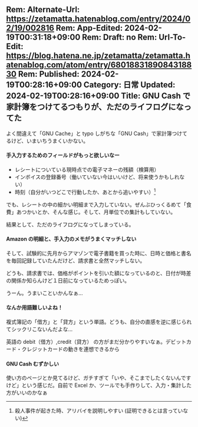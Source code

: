 Rem: Alternate-Url: https://zetamatta.hatenablog.com/entry/2024/02/19/002816
Rem: App-Edited: 2024-02-19T00:31:18+09:00
Rem: Draft: no
Rem: Url-To-Edit: https://blog.hatena.ne.jp/zetamatta/zetamatta.hatenablog.com/atom/entry/6801883189084318830
Rem: Published: 2024-02-19T00:28:16+09:00
Category: 日常
Updated: 2024-02-19T00:28:16+09:00
Title: GNU Cash で家計簿をつけてるつもりが、ただのライフログになってた
---
よく間違えて「GNU Cache」と typo しがちな「GNU Cash」で家計簿つけてるけど、いまいちうまくいかない。

#### 手入力するためのフィールドがもっと欲しいなー

+ レシートについている現時点での電子マネーの残額（検算用）
+ インボイスの登録番号（働いていない今はいいけど、将来使うかもしれない）
+ 時刻（自分がいつどこで行動したか、あとから追いやすい）[^a]

[^a]: 殺人事件が起きた時、アリバイを説明しやすい (証明できるとは言っていない)

でも、レシートの中の細かい明細まで入力していない。ぜんぶひっくるめて「食費」あつかいとか、そんな感じ。そして、月単位での集計もしていない。

結果として、ただのライフログになってしまっている。

#### Amazon の明細と、手入力のメモがうまくマッチしない

そして、試験的に先月からアマゾンで電子書籍を買った時に、日時と価格と書名を毎回記録していたんだけど、請求書と全然マッチしない。

どうも、請求書では、価格がポイントを引いた額になっているのと、日付が時差の関係か知らんけど１日前になっているためっぽい。

うーん。うまいこといかんなぁ…

#### なんか用語難しいよね！

複式簿記の「借方」と「貸方」という単語。どうも、自分の直感を逆に感じられてシックリこないんだよな…

英語の debit（借方）,credit（貸方） の方がまだ分かりやすいなぁ。デビットカード・クレジットカードの動きを連想できるから

#### GNU Cash むずかしい

使い方のページとか見てるけど、ガチすぎて「いや、そこまでしたくないんですけど」という感じだ。自前で Excel か、ツールでも手作りして、入力・集計した方がいいのかなぁ
